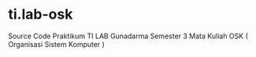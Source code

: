 # ti.lab-osk
Source Code Praktikum TI LAB Gunadarma Semester 3 Mata Kuliah OSK ( Organisasi Sistem Komputer )
